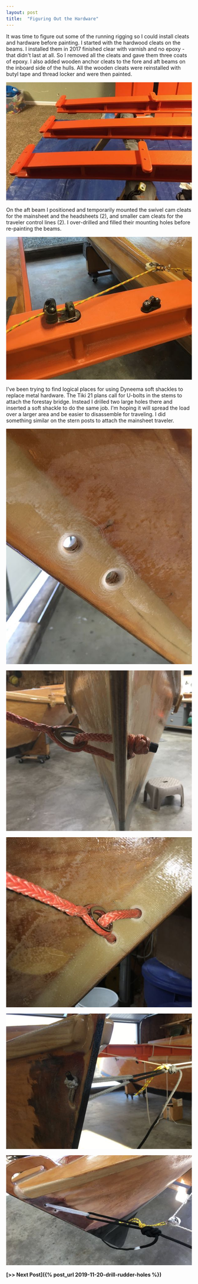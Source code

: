 ```yaml
---
layout: post
title:  "Figuring Out the Hardware"
---
```


It was time to figure out some of the running rigging so I could install cleats and hardware before painting. I started with the hardwood cleats on the beams. I installed them in 2017 finished clear with varnish and no epoxy - that didn't last at all. So I removed all the cleats and gave them three coats of epoxy. I also added wooden anchor cleats to the fore and aft beams on the inboard side of the hulls. All the wooden cleats were reinstalled with butyl tape and thread locker and were then painted.

![Wooden Cleats](/assets/images/hardware-wooden.jpg)

On the aft beam I positioned and temporarily mounted the swivel cam cleats for the mainsheet and the headsheets (2), and smaller cam cleats for the traveler control lines (2). I over-drilled and filled their mounting holes before re-painting the beams.

![Aft Beam Cleats](/assets/images/hardware-aft-beam.jpg)

I've been trying to find logical places for using Dyneema soft shackles to replace metal hardware. The Tiki 21 plans call for U-bolts in the stems to attach the forestay bridge. Instead I drilled two large holes there and inserted a soft shackle to do the same job. I'm hoping it will spread the load over a larger area and be easier to disassemble for traveling. I did something similar on the stern posts to attach the mainsheet traveler.

![Soft Shackle Holes](/assets/images/hardware-soft-shackle-holes.jpg)

![Bow Soft Shackle](/assets/images/hardware-soft-shackle-stem-1.jpg)

![Bow Soft Shackle](/assets/images/hardware-soft-shackle-stem-2.jpg)

![Aft Soft Shackle](/assets/images/hardware-soft-shackle-stern-1.jpg)

![Aft Soft Shackle](/assets/images/hardware-soft-shackle-stern-2.jpg)

**[>> Next Post]({% post_url 2019-11-20-drill-rudder-holes %})**
